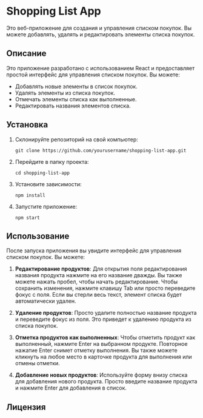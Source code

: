 # Shopping List App

Это веб-приложение для создания и управления списком покупок. Вы можете добавлять, удалять и редактировать элементы
списка покупок.

## Описание

Это приложение разработано с использованием React и предоставляет простой интерфейс для управления списком покупок. Вы
можете:

- Добавлять новые элементы в список покупок.
- Удалять элементы из списка покупок.
- Отмечать элементы списка как выполненные.
- Редактировать названия элементов списка.

## Установка

1. Склонируйте репозиторий на свой компьютер:

    ```
    git clone https://github.com/yourusername/shopping-list-app.git
    ```

2. Перейдите в папку проекта:

    ```
    cd shopping-list-app
    ```

3. Установите зависимости:

    ```
    npm install
    ```

4. Запустите приложение:

    ```
    npm start
    ```

## Использование

После запуска приложения вы увидите интерфейс для управления списком покупок. Вы можете:

1. **Редактирование продуктов**: Для открытия поля редактирования названия продукта нажмите на его название дважды. Вы
   также можете нажать пробел, чтобы начать редактирование. Чтобы сохранить изменения, нажмите клавишу Tab или просто
   переведите фокус с поля. Если вы стерли весь текст, элемент списка будет автоматически удален.

2. **Удаление продуктов**: Просто удалите полностью название продукта и переведите фокус из поля. Это приведет к
   удалению продукта из списка покупок.

3. **Отметка продуктов как выполненных**: Чтобы отметить продукт как выполненный, нажмите Enter на выбранном продукте.
   Повторное нажатие Enter снимет отметку выполнения. Вы также можете кликнуть на любое место в карточке продукта для
   выполнения или отмены отметки.

4. **Добавление новых продуктов**: Используйте форму внизу списка для добавления нового продукта. Просто введите
   название продукта и нажмите Enter для добавления в список.

## Лицензия

